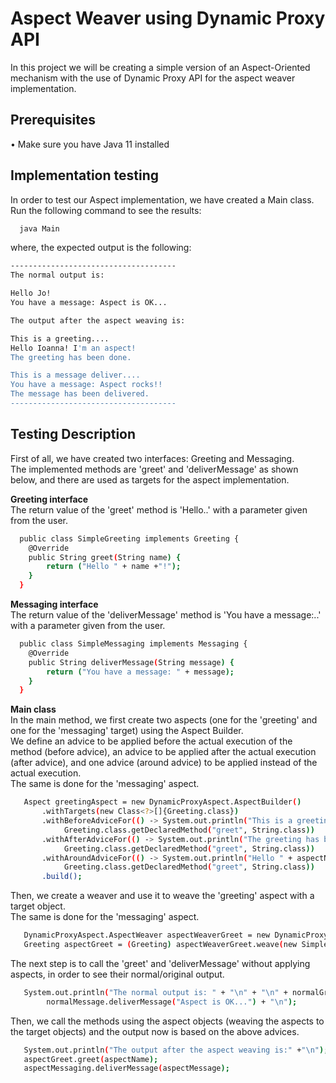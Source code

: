 # Aspect Weaver using Dynamic Proxy API
In this project we will be creating a simple version of an Aspect-Oriented mechanism with the use of Dynamic Proxy API for the aspect weaver implementation. 
## Prerequisites
• Make sure you have Java 11 installed

## Implementation testing

In order to test our Aspect implementation, we have created a Main class. <br/> 
Run the following command to see the results: 

```bash
  java Main 
```
where, the expected output is the following: 

```bash
-------------------------------------
The normal output is:

Hello Jo!
You have a message: Aspect is OK...

The output after the aspect weaving is:

This is a greeting....
Hello Ioanna! I'm an aspect!
The greeting has been done.

This is a message deliver....
You have a message: Aspect rocks!!
The message has been delivered.
-------------------------------------
```

## Testing Description 

First of all, we have created two interfaces: Greeting and Messaging. </br>
The implemented methods are 'greet' and 'deliverMessage' as shown below, and there are used as targets for the aspect implementation. 

**Greeting interface** <br/> 
The return value of the 'greet' method is 'Hello..' with a parameter given from the user. 
```bash
  public class SimpleGreeting implements Greeting {
    @Override
    public String greet(String name) {
        return ("Hello " + name +"!");
    }
  }
```

**Messaging interface** <br/> 
The return value of the 'deliverMessage' method is 'You have a message:..' with a parameter given from the user. 
```bash
  public class SimpleMessaging implements Messaging {
    @Override
    public String deliverMessage(String message) {
        return ("You have a message: " + message);
    }
  }
```
**Main class** <br/> 
In the main method, we first create two aspects (one for the 'greeting' and one for the 'messaging' target) using the Aspect Builder. </br>
We define an advice to be applied before the actual execution of the method (before advice), an advice to be applied after the actual execution (after advice), and one advice (around advice) to be applied instead of the actual execution. </br>
The same is done for the 'messaging' aspect. 

```bash
   Aspect greetingAspect = new DynamicProxyAspect.AspectBuilder()
       .withTargets(new Class<?>[]{Greeting.class})
       .withBeforeAdviceFor(() -> System.out.println("This is a greeting...."),
            Greeting.class.getDeclaredMethod("greet", String.class))
       .withAfterAdviceFor(() -> System.out.println("The greeting has been done."),
            Greeting.class.getDeclaredMethod("greet", String.class))
       .withAroundAdviceFor(() -> System.out.println("Hello " + aspectName + "! I'm an aspect! "),
            Greeting.class.getDeclaredMethod("greet", String.class))
       .build();
```

Then, we create a weaver and use it to weave the 'greeting' aspect with a target object. </br>
The same is done for the 'messaging' aspect. 
```bash
   DynamicProxyAspect.AspectWeaver aspectWeaverGreet = new DynamicProxyAspect.AspectWeaver(greetingAspect);
   Greeting aspectGreet = (Greeting) aspectWeaverGreet.weave(new SimpleGreeting());
```

The next step is to call the 'greet' and 'deliverMessage' without applying aspects, in order to see their normal/original output.

```bash
   System.out.println("The normal output is: " + "\n" + "\n" + normalGreet.greet("Jo") + "\n" + 
        normalMessage.deliverMessage("Aspect is OK...") + "\n");
```

Then, we call the methods using the aspect objects (weaving the aspects to the target objects) and the output now is based on the above advices.  

```bash
   System.out.println("The output after the aspect weaving is:" +"\n");
   aspectGreet.greet(aspectName);
   aspectMessaging.deliverMessage(aspectMessage);
```
